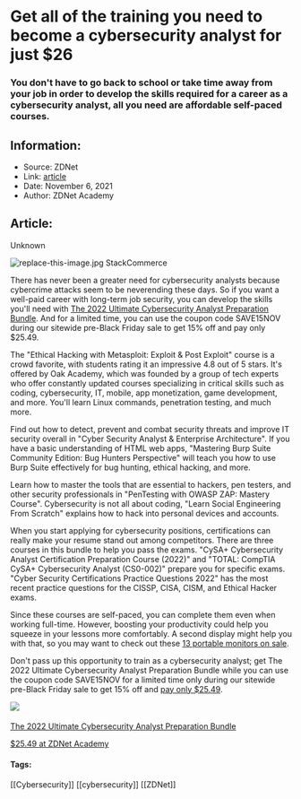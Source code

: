 # Get all of the training you need to become a cybersecurity analyst for just $26
### You don't have to go back to school or take time away from your job in order to develop the skills required for a career as a cybersecurity analyst, all you need are affordable self-paced courses.

## Information:
+ Source: ZDNet
+ Link: [article](https://www.zdnet.com/article/get-all-of-the-training-you-need-to-become-a-cybersecurity-analyst-for-just-26/)
+ Date: November 6, 2021
+ Author: ZDNet Academy


## Article:
Unknown

![replace-this-image.jpg](https://www.zdnet.com/a/img/resize/6f094c6c669f81c670b0b447f2044e4880cd1181/2021/11/02/684636e2-24c3-478a-9aa3-6a000c8cc680/sale-305237-article-image.jpg?fit=bounds&auto=webp)
 StackCommerce
 
There has never been a greater need for cybersecurity analysts because cybercrime attacks seem to be neverending these days. So if you want a well-paid career with long-term job security, you can develop the skills you'll need with [The 2022 Ultimate Cybersecurity Analyst Preparation Bundle](https://academy.zdnet.com/sales/the-2022-ultimate-cybersecurity-analyst-certification-preparation-bundle?utm_source=zdnet.com&utm_medium=referral&utm_campaign=the-2022-ultimate-cybersecurity-analyst-certification-preparation-bundle&utm_term=scsf-517482&utm_content=a0x1P000004UWvIQAW&scsonar=1). And for a limited time, you can use the coupon code SAVE15NOV during our sitewide pre-Black Friday sale to get 15% off and pay only $25.49.

The "Ethical Hacking with Metasploit: Exploit & Post Exploit" course is a crowd favorite, with students rating it an impressive 4.8 out of 5 stars. It's offered by Oak Academy, which was founded by a group of tech experts who offer constantly updated courses specializing in critical skills such as coding, cybersecurity, IT, mobile, app monetization, game development, and more. You'll learn Linux commands, penetration testing, and much more.

Find out how to detect, prevent and combat security threats and improve IT security overall in "Cyber Security Analyst & Enterprise Architecture". If you have a basic understanding of HTML web apps, "Mastering Burp Suite Community Edition: Bug Hunters Perspective" will teach you how to use Burp Suite effectively for bug hunting, ethical hacking, and more.

Learn how to master the tools that are essential to hackers, pen testers, and other security professionals in "PenTesting with OWASP ZAP: Mastery Course". Cybersecurity is not all about coding, "Learn Social Engineering From Scratch" explains how to hack into personal devices and accounts.

When you start applying for cybersecurity positions, certifications can really make your resume stand out among competitors. There are three courses in this bundle to help you pass the exams. "CySA+ Cybersecurity Analyst Certification Preparation Course (2022)" and "TOTAL: CompTIA CySA+ Cybersecurity Analyst (CS0-002)" prepare you for specific exams. "Cyber Security Certifications Practice Questions 2022" has the most recent practice questions for the CISSP, CISA, CISM, and Ethical Hacker exams.

Since these courses are self-paced, you can complete them even when working full-time. However, boosting your productivity could help you squeeze in your lessons more comfortably. A second display might help you with that, so you may want to check out these [13 portable monitors on sale](https://www.zdnet.com/article/the-only-thing-better-than-a-second-monitor-is-one-thats-portable-and-these-13-are-on-sale/).

Don't pass up this opportunity to train as a cybersecurity analyst; get The 2022 Ultimate Cybersecurity Analyst Preparation Bundle while you can use the coupon code SAVE15NOV for a limited time only during our sitewide pre-Black Friday sale to get 15% off and [pay only $25.49](https://academy.zdnet.com/sales/the-2022-ultimate-cybersecurity-analyst-certification-preparation-bundle?utm_source=zdnet.com&utm_medium=referral&utm_campaign=the-2022-ultimate-cybersecurity-analyst-certification-preparation-bundle&utm_term=scsf-517482&utm_content=a0x1P000004UWvIQAW&scsonar=1).


[![](https://www.zdnet.com/a/img/resize/d53c496104e1639e3a6a713947a46da3fb5da52f/2021/11/02/883866fa-f0dc-4a69-b496-65980149b361/sale-305237-article-image.jpg?width=196&height=115&fit=crop&auto=webp)](https://academy.zdnet.com/sales/the-2022-ultimate-cybersecurity-analyst-certification-preparation-bundle)
#### 
[The 2022 Ultimate Cybersecurity Analyst Preparation Bundle](https://academy.zdnet.com/sales/the-2022-ultimate-cybersecurity-analyst-certification-preparation-bundle)



[$25.49 at ZDNet Academy](https://academy.zdnet.com/sales/the-2022-ultimate-cybersecurity-analyst-certification-preparation-bundle) 






#### Tags:
[[Cybersecurity]] [[cybersecurity]] [[ZDNet]]
